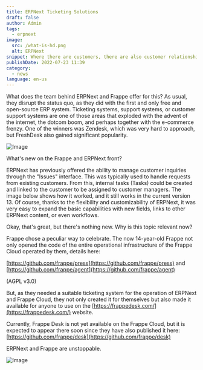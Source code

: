 ```yaml
---
title: ERPNext Ticketing Solutions
draft: false
author: Admin
tags:
  - erpnext
image:
  src: /what-is-hd.png
  alt: ERPNext
snippet: Where there are customers, there are also customer relationships. And this is an integral part of the complete customer experience, making it essential for both customers and customer support staff to care about how customer support is handled.
publishDate: 2022-07-23 11:39
category:
  - news
language: en-us
---
```


What does the team behind ERPNext and Frappe offer for this? As usual, they disrupt the status quo, as they did with the first and only free and open-source ERP system. Ticketing systems, support systems, or customer support systems are one of those areas that exploded with the advent of the internet, the dotcom boom, and perhaps together with the e-commerce frenzy. One of the winners was Zendesk, which was very hard to approach, but FreshDesk also gained significant popularity.

![Image](/images/what-is-hd.png)

What's new on the Frappe and ERPNext front?

ERPNext has previously offered the ability to manage customer inquiries through the "Issues" interface. This was typically used to handle requests from existing customers. From this, internal tasks (Tasks) could be created and linked to the customer to be assigned to customer managers. The image below shows how it worked, and it still works in the current version 13. Of course, thanks to the flexibility and customizability of ERPNext, it was very easy to expand the basic capabilities with new fields, links to other ERPNext content, or even workflows.

Okay, that's great, but there's nothing new. Why is this topic relevant now?

Frappe chose a peculiar way to celebrate. The now 14-year-old Frappe not only opened the code of the entire operational infrastructure of the Frappe Cloud operated by them, details here:

[https://github.com/frappe/press](https://github.com/frappe/press) and [https://github.com/frappe/agent](https://github.com/frappe/agent)

(AGPL v3.0)

But, as they needed a suitable ticketing system for the operation of ERPNext and Frappe Cloud, they not only created it for themselves but also made it available for anyone to use on the [https://frappedesk.com/](https://frappedesk.com/) website.

Currently, Frappe Desk is not yet available on the Frappe Cloud, but it is expected to appear there soon since they have also published it here: [https://github.com/frappe/desk](https://github.com/frappe/desk)

ERPNext and Frappe are unstoppable.

![Image](/images/hero-image.png)

